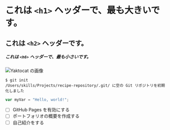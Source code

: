 # これは `<h1>` ヘッダーで、最も大きいです。

## これは `<h2>` ヘッダーです。

##### これは `<h6>` ヘッダーで、最も小さいです。
![Yaktocat の画像](https://octodex.github.com/images/yaktocat.png)
```
$ git init
/Users/skills/Projects/recipe-repository/.git/ に空の Git リポジトリを初期化しました
```
``` javascript
var myVar = "Hello, world!";
```
- [ ] GitHub Pages を有効にする
- [ ] ポートフォリオの概要を作成する
- [ ] 自己紹介をする
